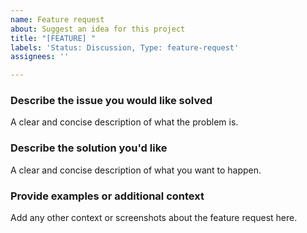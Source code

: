 ```yaml
---
name: Feature request
about: Suggest an idea for this project
title: "[FEATURE] "
labels: 'Status: Discussion, Type: feature-request'
assignees: ''

---
```


<!-- please label this issue with `Src: front-end` or `Src: back-end` as appropriate -->
### **Describe the issue you would like solved**
A clear and concise description of what the problem is.

### **Describe the solution you'd like**
A clear and concise description of what you want to happen.

### **Provide examples or additional context**
Add any other context or screenshots about the feature request here.
